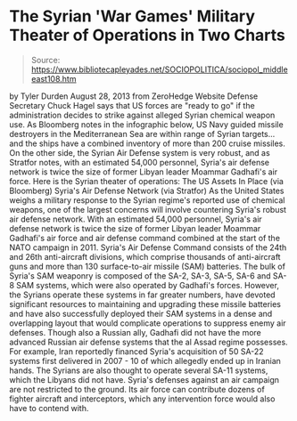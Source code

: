 # The Syrian 'War Games' Military Theater of Operations in Two Charts

> Source: https://www.bibliotecapleyades.net/SOCIOPOLITICA/sociopol_middleeast108.htm

by Tyler Durden
August 28, 2013
from
ZeroHedge Website
Defense Secretary Chuck Hagel says that US forces are "ready to go"
if the administration decides to strike against alleged Syrian chemical
weapon use.
As Bloomberg notes in the infographic below, US
Navy guided missile destroyers in the Mediterranean Sea are within range of
Syrian targets... and the ships have a combined inventory of more than 200
cruise missiles.
On the other side, the Syrian Air Defense system
is very robust, and as Stratfor notes, with an estimated 54,000 personnel,
Syria's air defense network is twice the size of former
Libyan leader Moammar
Gadhafi's air force.
Here is the Syrian theater of operations:
The US Assets In Place
(via
Bloomberg)
Syria's Air Defense Network
(via
Stratfor)
As the United States weighs a military response to the Syrian regime's
reported use of chemical weapons, one of the largest concerns will involve
countering Syria's robust air defense network.
With an estimated 54,000 personnel, Syria's air
defense network is twice the size of former Libyan leader Moammar Gadhafi's
air force and air defense command combined at the start of the
NATO campaign in 2011.
Syria's Air Defense Command consists of the 24th
and 26th anti-aircraft divisions, which comprise thousands of anti-aircraft
guns and more than 130 surface-to-air missile (SAM) batteries.
The bulk of Syria's SAM weaponry is composed of the SA-2, SA-3, SA-5, SA-6
and SA-8 SAM systems, which were also operated by Gadhafi's forces.
However, the Syrians operate these systems in
far greater numbers, have devoted significant resources to maintaining and
upgrading these missile batteries and have also successfully deployed their
SAM systems in a dense and overlapping layout that would complicate
operations to suppress enemy air defenses.
Though also a Russian ally, Gadhafi did not have the more advanced Russian
air defense systems that the al Assad regime possesses.
For example, Iran reportedly financed Syria's
acquisition of 50 SA-22 systems first delivered in 2007 - 10 of which
allegedly ended up in Iranian hands. The Syrians are also thought to operate
several SA-11 systems, which the Libyans did not have.
Syria's defenses against an air campaign are not
restricted to the ground.
Its air force can contribute dozens of fighter
aircraft and interceptors, which any intervention force would also have to
contend with.
